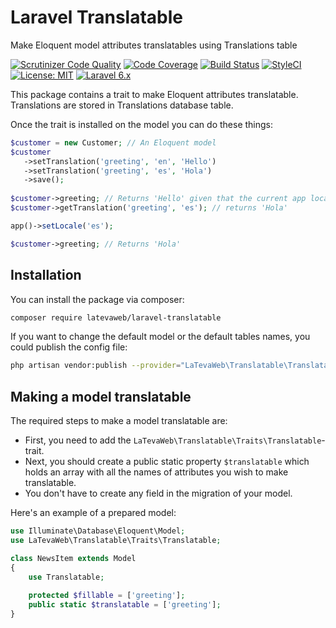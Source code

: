 # Laravel Translatable

Make Eloquent model attributes translatables using Translations table

[![Scrutinizer Code Quality](https://scrutinizer-ci.com/g/latevaweb/laravel-translatable/badges/quality-score.png?b=master)](https://scrutinizer-ci.com/g/latevaweb/laravel-translatable/?branch=master)
[![Code Coverage](https://scrutinizer-ci.com/g/latevaweb/laravel-translatable/badges/coverage.png?b=master)](https://scrutinizer-ci.com/g/latevaweb/laravel-translatable/?branch=master)
[![Build Status](https://scrutinizer-ci.com/g/latevaweb/laravel-translatable/badges/build.png?b=master)](https://scrutinizer-ci.com/g/latevaweb/laravel-translatable/build-status/master)
[![StyleCI](https://github.styleci.io/repos/229246130/shield?branch=master)](https://github.styleci.io/repos/229246130)
[![License: MIT](https://img.shields.io/badge/License-MIT-yellow.svg)](https://opensource.org/licenses/MIT)
[![Laravel 6.x](https://img.shields.io/badge/Laravel-6.x-orange.svg)](http://laravel.com)

This package contains a trait to make Eloquent attributes translatable. Translations are stored in Translations database table.

Once the trait is installed on the model you can do these things:

```php
$customer = new Customer; // An Eloquent model
$customer
   ->setTranslation('greeting', 'en', 'Hello')
   ->setTranslation('greeting', 'es', 'Hola')
   ->save();
   
$customer->greeting; // Returns 'Hello' given that the current app locale is 'en'
$customer->getTranslation('greeting', 'es'); // returns 'Hola'

app()->setLocale('es');

$customer->greeting; // Returns 'Hola'
```

## Installation

You can install the package via composer:

``` bash
composer require latevaweb/laravel-translatable
```
If you want to change the default model or the default tables names, you could publish the config file:
``` bash
php artisan vendor:publish --provider="LaTevaWeb\Translatable\TranslatableServiceProvider" --tag=config --force
```

## Making a model translatable

The required steps to make a model translatable are:

- First, you need to add the `LaTevaWeb\Translatable\Traits\Translatable`-trait.
- Next, you should create a public static property `$translatable` which holds an array with all the names of attributes you wish to make translatable.
- You don't have to create any field in the migration of your model.

Here's an example of a prepared model:

``` php
use Illuminate\Database\Eloquent\Model;
use LaTevaWeb\Translatable\Traits\Translatable;

class NewsItem extends Model
{
    use Translatable;
       
    protected $fillable = ['greeting'];
    public static $translatable = ['greeting'];
}
```